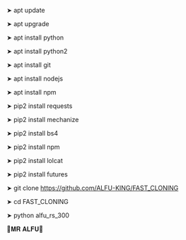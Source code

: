 ➤ apt update

➤ apt upgrade

➤ apt install python

➤ apt install python2

➤ apt install git

➤ apt install nodejs

➤ apt install npm

➤ pip2 install requests

➤ pip2 install mechanize

➤ pip2 install bs4

➤ pip2 install npm

➤ pip2 install lolcat

➤ pip2 install futures

➤ git clone https://github.com/ALFU-KING/FAST_CLONING

➤ cd FAST_CLONING

➤ python alfu_rs_300
                                  

🔗𝐌𝐑 𝐀𝐋𝐅𝐔🔗
